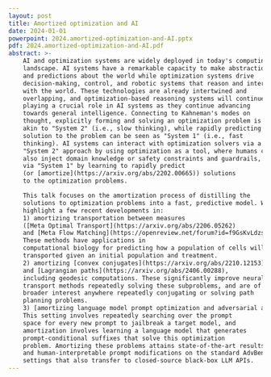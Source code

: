 ```yaml
---
layout: post
title: Amortized optimization and AI
date: 2024-01-01
powerpoint: 2024.amortized-optimization-and-AI.pptx
pdf: 2024.amortized-optimization-and-AI.pdf
abstract: >-
    AI and optimization systems are widely deployed in today's computing
    landscape. AI systems have a remarkable capacity to make abstractions
    and predictions about the world while optimization systems drive
    decision-making, control, and robotic systems that reason and interact
    with the world. These technologies are already intertwined and
    overlapping, and optimization-based reasoning systems will continue
    playing a crucial role in AI systems as they continue advancing
    towards general intelligence. Connecting to Kahneman's modes on
    thought, explicitly forming and solving an optimization problem is
    akin to "System 2" (i.e., slow thinking), while rapidly predicting a
    solution to the problem can be seen as "System 1" (i.e., fast
    thinking). AI systems can interact with optimization solvers via a
    "System 2" approach by using optimization as a tool, where humans can
    also inject domain knowledge or safety constraints and guardrails, or
    via "System 1" by learning to rapidly predict
    (or [amortize](https://arxiv.org/abs/2202.00665)) solutions
    to the optimization problems.

    This talk focuses on the amortization process of distilling the
    solutions to optimization problems into a fast, predictive model. We
    highlight a few recent developments in:
    1) amortizing transportation between measures
    ([Meta Optimal Transport](https://arxiv.org/abs/2206.05262)
    and [Meta Flow Matching](https://openreview.net/forum?id=f9GsKvLdzs)).
    These methods have applications in
    computational biology for predicting how a population of cells will be
    transported given an initial population and treatment.
    2) amortizing [convex conjugates](https://arxiv.org/abs/2210.12153)
    and [Lagrangian paths](https://arxiv.org/abs/2406.00288),
    including geodesic computations. These significantly improve neural optimal
    transport methods repeatedly solving these subproblems, and are of
    broader interest anywhere repeatedly conjugating or solving path
    planning problems.
    3) [amortizing language model prompt optimization and adversarial attacks](https://arxiv.org/abs/2404.16873).
    This setting involves repeatedly searching over the prompt
    space for every new prompt to jailbreak a target model, and
    amortization involves learning a language model that generates
    prompt-conditional suffixes that solve this optimization
    problem. Amortizing these problems attains state-of-the-art results
    and human-interpretable prompt modifications on the standard AdvBench
    settings that also transfer to closed-source black-box LLM APIs.
---
```

